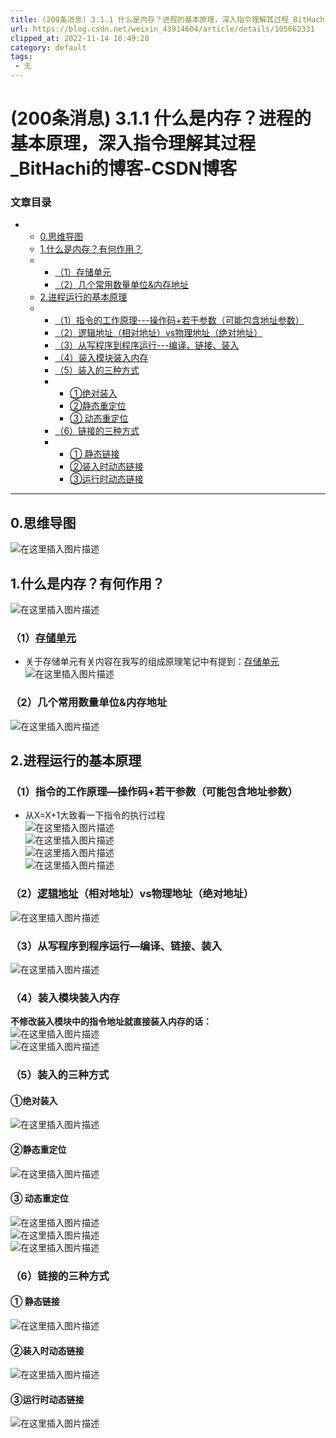 ```yaml
---
title: (200条消息) 3.1.1 什么是内存？进程的基本原理，深入指令理解其过程_BitHachi的博客-CSDN博客
url: https://blog.csdn.net/weixin_43914604/article/details/105662331
clipped_at: 2022-11-14 10:49:20
category: default
tags: 
 - 无
---
```



# (200条消息) 3.1.1 什么是内存？进程的基本原理，深入指令理解其过程_BitHachi的博客-CSDN博客

### 文章目录

*   *   [0.思维导图](#0_3)
    *   [1.什么是内存？有何作用？](#1_5)
    *   *   [（1）存储单元](#1_7)
        *   [（2）几个常用数量单位&内存地址](#2_10)
    *   [2.进程运行的基本原理](#2_12)
    *   *   [（1）指令的工作原理---操作码+若干参数（可能包含地址参数）](#1_13)
        *   [（2）逻辑地址（相对地址）vs物理地址（绝对地址）](#2vs_19)
        *   [（3）从写程序到程序运行---编译、链接、装入](#3_21)
        *   [（4）装入模块装入内存](#4_23)
        *   [（5）装入的三种方式](#5_27)
        *   *   [①绝对装入](#_28)
            *   [②静态重定位](#_30)
            *   [③ 动态重定位](#__32)
        *   [（6）链接的三种方式](#6_36)
        *   *   [① 静态链接](#__37)
            *   [②装入时动态链接](#_39)
            *   [③运行时动态链接](#_41)

* * *

## 0.思维导图

![在这里插入图片描述](assets/1668394160-26d6f95151752c127dfe3d69d6c28647.png)

## 1.什么是内存？有何作用？

![在这里插入图片描述](assets/1668394160-52d309e04fd2b6a83e2056dd97e56bbb.png)

### （1）[存储单元](https://so.csdn.net/so/search?q=%E5%AD%98%E5%82%A8%E5%8D%95%E5%85%83&spm=1001.2101.3001.7020)

*   关于存储单元有关内容在我写的组成原理笔记中有提到：[存储单元](https://blog.csdn.net/weixin_43914604/article/details/104099953)  
    ![在这里插入图片描述](assets/1668394160-a9aa5337a49864ca05caf02d813be9f6.png)

### （2）几个常用数量单位&内存地址

![在这里插入图片描述](assets/1668394160-86ad489fa4f3baf8e3ea38e5a0dafb6a.png)

## 2.进程运行的基本原理

### （1）指令的工作原理—操作码+若干参数（可能包含地址参数）

*   从X=X+1大致看一下指令的执行过程  
    ![在这里插入图片描述](assets/1668394160-0e1ca6612a0d99026e226a1236e07af2.png)  
    ![在这里插入图片描述](assets/1668394160-5f874916ae4fbc7ec2d7367f3c6d3075.png)  
    ![在这里插入图片描述](assets/1668394160-9f4972145d82c8c044d56ab5e48ab531.png)  
    ![在这里插入图片描述](assets/1668394160-6ac0cc2abd89dae97ecab8d3d3bd7e9b.png)

### （2）[逻辑地址](https://so.csdn.net/so/search?q=%E9%80%BB%E8%BE%91%E5%9C%B0%E5%9D%80&spm=1001.2101.3001.7020)（相对地址）vs物理地址（绝对地址）

![在这里插入图片描述](assets/1668394160-d1184734578ce801ae030c666d691e97.png)

### （3）从写程序到程序运行—编译、链接、装入

![在这里插入图片描述](assets/1668394160-e2677a029fdb67092a18ba38069cc3ec.png)

### （4）装入模块装入内存

**不修改装入模块中的指令地址就直接装入内存的话：**  
![在这里插入图片描述](assets/1668394160-0744bdedca43972759180679878e5e1b.png)  
![在这里插入图片描述](assets/1668394160-9e97069102f9dacf2cac4023644c0807.png)

### （5）装入的三种方式

#### ①绝对装入

![在这里插入图片描述](assets/1668394160-f861bacfb1e60f31f9660c2853cfd1c7.png)

#### ②静态重定位

![在这里插入图片描述](assets/1668394160-26aa95967083ab795a5d6b9133a03aaa.png)

#### ③ 动态重定位

![在这里插入图片描述](assets/1668394160-aa9297afe7e7a4476652ca71443cda23.png)  
![在这里插入图片描述](assets/1668394160-49d0937fb9237ad1f8ea4d416652cf8f.png)  
![在这里插入图片描述](assets/1668394160-45946667cd0e884ef9b00191df070104.png)

### （6）链接的三种方式

#### ① 静态链接

![在这里插入图片描述](assets/1668394160-bbb4d0b3d7ee73659de7a1f4a74820f7.png)

#### ②装入时动态链接

![在这里插入图片描述](assets/1668394160-ad890346ef83994b7ca07b530ed9bac5.png)

#### ③运行时动态链接

![在这里插入图片描述](assets/1668394160-821a418bb489b16dd81799e5c3fa27d0.png)